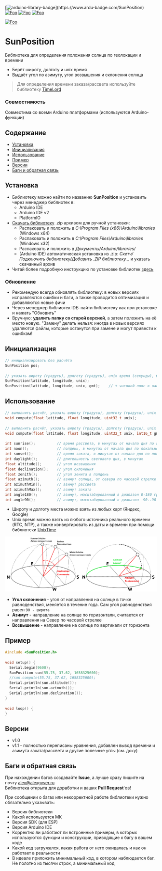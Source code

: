 [![arduino-library-badge](https://www.ardu-badge.com/badge/SunPosition.svg?)](https://www.ardu-badge.com/SunPosition)
[![Foo](https://img.shields.io/badge/Website-AlexGyver.ru-blue.svg?style=flat-square)](https://alexgyver.ru/)
[![Foo](https://img.shields.io/badge/%E2%82%BD$%E2%82%AC%20%D0%9D%D0%B0%20%D0%BF%D0%B8%D0%B2%D0%BE-%D1%81%20%D1%80%D1%8B%D0%B1%D0%BA%D0%BE%D0%B9-orange.svg?style=flat-square)](https://alexgyver.ru/support_alex/)
[![Foo](https://img.shields.io/badge/README-ENGLISH-blueviolet.svg?style=flat-square)](https://github-com.translate.goog/GyverLibs/SunPosition?_x_tr_sl=ru&_x_tr_tl=en)  

[![Foo](https://img.shields.io/badge/ПОДПИСАТЬСЯ-НА%20ОБНОВЛЕНИЯ-brightgreen.svg?style=social&logo=telegram&color=blue)](https://t.me/GyverLibs)

# SunPosition
Библиотека для определения положения солнца по геолокации и времени
- Берёт широту, долготу и unix время
- Выдаёт угол по азимуту, угол возвышения и склонения солнца

> Для определения времени заказа/рассвета используйте библиотеку [TimeLord](https://github.com/probonopd/TimeLord)

### Совместимость
Совместима со всеми Arduino платформами (используются Arduino-функции)

## Содержание
- [Установка](#install)
- [Инициализация](#init)
- [Использование](#usage)
- [Пример](#example)
- [Версии](#versions)
- [Баги и обратная связь](#feedback)

<a id="install"></a>
## Установка
- Библиотеку можно найти по названию **SunPosition** и установить через менеджер библиотек в:
    - Arduino IDE
    - Arduino IDE v2
    - PlatformIO
- [Скачать библиотеку](https://github.com/GyverLibs/SunPosition/archive/refs/heads/main.zip) .zip архивом для ручной установки:
    - Распаковать и положить в *C:\Program Files (x86)\Arduino\libraries* (Windows x64)
    - Распаковать и положить в *C:\Program Files\Arduino\libraries* (Windows x32)
    - Распаковать и положить в *Документы/Arduino/libraries/*
    - (Arduino IDE) автоматическая установка из .zip: *Скетч/Подключить библиотеку/Добавить .ZIP библиотеку…* и указать скачанный архив
- Читай более подробную инструкцию по установке библиотек [здесь](https://alexgyver.ru/arduino-first/#%D0%A3%D1%81%D1%82%D0%B0%D0%BD%D0%BE%D0%B2%D0%BA%D0%B0_%D0%B1%D0%B8%D0%B1%D0%BB%D0%B8%D0%BE%D1%82%D0%B5%D0%BA)
### Обновление
- Рекомендую всегда обновлять библиотеку: в новых версиях исправляются ошибки и баги, а также проводится оптимизация и добавляются новые фичи
- Через менеджер библиотек IDE: найти библиотеку как при установке и нажать "Обновить"
- Вручную: **удалить папку со старой версией**, а затем положить на её место новую. "Замену" делать нельзя: иногда в новых версиях удаляются файлы, которые останутся при замене и могут привести к ошибкам!


<a id="init"></a>
## Инициализация
```cpp
// инициализировать без расчёта
SunPosition pos;

// указать широту (градусы), долготу (градусы), unix время (секунды), будет выполнен расчёт
SunPosition(latitude, longitude, unix);
SunPosition(latitude, longitude, unix, gmt);    // + часовой пояс в часах или минутах
```

<a id="usage"></a>
## Использование
```cpp
// выполнить расчёт, указать широту (градусы), долготу (градусы), unix время (секунды)
void compute(float latitude, float longitude, uint32_t unix);

// выполнить расчёт, указать широту (градусы), долготу (градусы), unix время (секунды), часовой пояс в часах или минутах
void compute(float latitude, float longitude, uint32_t unix, int16_t gmt);

int sunrise();          // время рассвета, в минутах от начала дня по локальному времени
int noon();             // полдень, в минутах от начала дня по локальному времени
int sunset();           // время заката, в минутах от начала дня по локальному времени
int daylight();         // длительность светового дня, в минутах
float altitude();       // угол возвышения
float declination();    // угол склонения
float zenith();         // угол зенита в полдень
float azimuth();        // азимут солнца, от севера по часовой стрелке
int azimuthMin();       // азимут рассвета
int azimuthMax();       // азимут заката
int angle180();         // азимут, масштабированный в диапазон 0-180 градусов для поворота солнечной панели (летом 0..180, зимой 50.. 130)
int angle90();          // азимут, масштабированный в диапазон -90..90 градусов для поворота солнечной панели (летом -90..90, зимой -20.. 20)
```

- Широту и долготу места можно взять из любых карт (Яндекс, Google)
- Unix время можно взять из любого источника реального времени (RTC, NTP), а также конвертировать из даты и времени при помощи библиотеки [UnixTime](https://github.com/GyverLibs/UnixTime)

![diagram](/doc/angles.png)  
- **Угол склонения** - угол от направления на солнце в точке равноденствия, меняется в течение года. Сам угол равноденствия равен `90 - широта`
- **Азимут** - направление на солнце по горизонтали, считается от направления на Север по часовой стрелке
- **Возвышение** - направление на солнце по вертикали от горизонта

<a id="example"></a>
## Пример
```cpp
#include <SunPosition.h>

void setup() {
  Serial.begin(9600);
  SunPosition sun(55.75, 37.62, 1658325600);
  //sun.compute(55.75, 37.62, 1658325600);
  Serial.println(sun.altitude());
  Serial.println(sun.azimuth());
  Serial.println(sun.declination());
}

void loop() {
}
```

<a id="versions"></a>
## Версии
- v1.0
- v1.1 - полностью переписаны уравнения, добавлен вывод времени и азимута заката/рассвета и другие полезные углы (см. доку)

<a id="feedback"></a>
## Баги и обратная связь
При нахождении багов создавайте **Issue**, а лучше сразу пишите на почту [alex@alexgyver.ru](mailto:alex@alexgyver.ru)  
Библиотека открыта для доработки и ваших **Pull Request**'ов!

При сообщении о багах или некорректной работе библиотеки нужно обязательно указывать:
- Версия библиотеки
- Какой используется МК
- Версия SDK (для ESP)
- Версия Arduino IDE
- Корректно ли работают ли встроенные примеры, в которых используются функции и конструкции, приводящие к багу в вашем коде
- Какой код загружался, какая работа от него ожидалась и как он работает в реальности
- В идеале приложить минимальный код, в котором наблюдается баг. Не полотно из тысячи строк, а минимальный код
